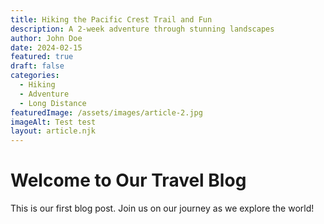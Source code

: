 ```yaml
---
title: Hiking the Pacific Crest Trail and Fun
description: A 2-week adventure through stunning landscapes
author: John Doe
date: 2024-02-15
featured: true
draft: false
categories:
  - Hiking
  - Adventure
  - Long Distance
featuredImage: /assets/images/article-2.jpg
imageAlt: Test test
layout: article.njk
---
```


# Welcome to Our Travel Blog

This is our first blog post. Join us on our journey as we explore the world!
